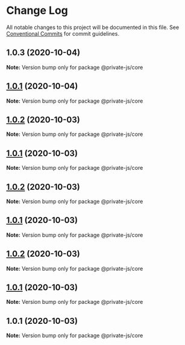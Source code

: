 # Change Log

All notable changes to this project will be documented in this file.
See [Conventional Commits](https://conventionalcommits.org) for commit guidelines.

## 1.0.3 (2020-10-04)

**Note:** Version bump only for package @private-js/core





## [1.0.1](https://github.com/tp953704/privateJs/compare/@private-js/core@1.0.2...@private-js/core@1.0.1) (2020-10-04)

**Note:** Version bump only for package @private-js/core





## [1.0.2](https://github.com/tp953704/privateJs/compare/@private-js/core@1.0.2...@private-js/core@1.0.2) (2020-10-03)

**Note:** Version bump only for package @private-js/core





## [1.0.1](https://github.com/tp953704/privateJs/compare/@private-js/core@1.0.2...@private-js/core@1.0.1) (2020-10-03)

**Note:** Version bump only for package @private-js/core





## [1.0.2](https://github.com/tp953704/privateJs/compare/@private-js/core@1.0.2...@private-js/core@1.0.2) (2020-10-03)

**Note:** Version bump only for package @private-js/core





## [1.0.1](https://github.com/tp953704/privateJs/compare/@private-js/core@1.0.2...@private-js/core@1.0.1) (2020-10-03)

**Note:** Version bump only for package @private-js/core





## [1.0.2](https://github.com/tp953704/privateJs/compare/@private-js/core@1.0.1-alpha.0...@private-js/core@1.0.2) (2020-10-03)

**Note:** Version bump only for package @private-js/core





## [1.0.1](https://github.com/tp953704/privateJs/compare/@private-js/core@1.0.1-alpha.0...@private-js/core@1.0.1) (2020-10-03)

**Note:** Version bump only for package @private-js/core





## 1.0.1 (2020-10-03)

**Note:** Version bump only for package @private-js/core
